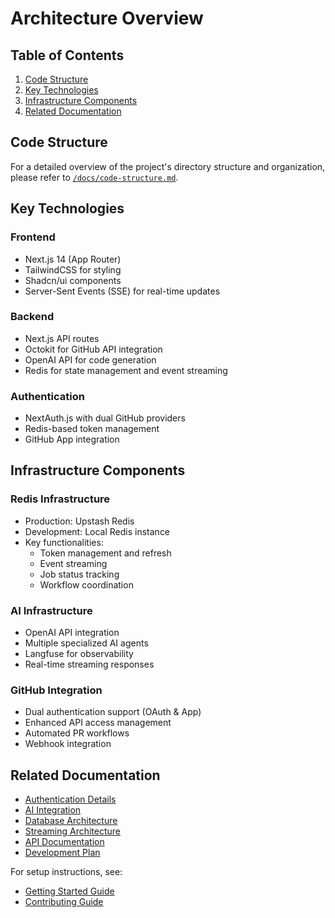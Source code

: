 # Architecture Overview

## Table of Contents

1. [Code Structure](#code-structure)
2. [Key Technologies](#key-technologies)
3. [Infrastructure Components](#infrastructure-components)
4. [Related Documentation](#related-documentation)

## Code Structure

For a detailed overview of the project's directory structure and organization, please refer to [`/docs/code-structure.md`](../code-structure.md).

## Key Technologies

### Frontend

- Next.js 14 (App Router)
- TailwindCSS for styling
- Shadcn/ui components
- Server-Sent Events (SSE) for real-time updates

### Backend

- Next.js API routes
- Octokit for GitHub API integration
- OpenAI API for code generation
- Redis for state management and event streaming

### Authentication

- NextAuth.js with dual GitHub providers
- Redis-based token management
- GitHub App integration

## Infrastructure Components

### Redis Infrastructure

- Production: Upstash Redis
- Development: Local Redis instance
- Key functionalities:
  - Token management and refresh
  - Event streaming
  - Job status tracking
  - Workflow coordination

### AI Infrastructure

- OpenAI API integration
- Multiple specialized AI agents
- Langfuse for observability
- Real-time streaming responses

### GitHub Integration

- Dual authentication support (OAuth & App)
- Enhanced API access management
- Automated PR workflows
- Webhook integration

## Related Documentation

- [Authentication Details](authentication.md)
- [AI Integration](ai-integration.md)
- [Database Architecture](database-architecture.md)
- [Streaming Architecture](streaming-architecture.md)
- [API Documentation](../api/README.md)
- [Development Plan](development-plan.md)

For setup instructions, see:

- [Getting Started Guide](../setup/getting-started.md)
- [Contributing Guide](contributing.md)
